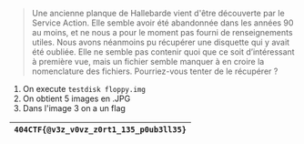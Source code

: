 > Une ancienne planque de Hallebarde vient d'être découverte par le Service Action. Elle semble avoir été abandonnée dans les années 90 au moins, et ne nous a pour le moment pas fourni de renseignements utiles. Nous avons néanmoins pu récupérer une disquette qui y avait été oubliée. Elle ne semble pas contenir quoi que ce soit d’intéressant à première vue, mais un fichier semble manquer à en croire la nomenclature des fichiers. Pourriez-vous tenter de le récupérer ?

1. On execute `testdisk floppy.img`
2. On obtient 5 images en .JPG
3. Dans l'image 3 on a un flag

| `404CTF{@v3z_v0vz_z0rt1_135_p0ub3ll35}` |
|-----------------------------------------|
